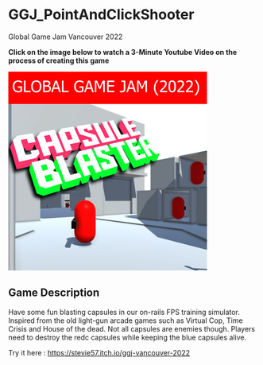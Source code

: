 # GGJ_PointAndClickShooter
 Global Game Jam Vancouver 2022

**Click on the image below to watch a 3-Minute Youtube Video on the process of creating this game**

[![Header Image](https://github.com/Stevie57repos/GGJ_PointAndClickShooter/blob/main/Assets/Textures/TitleThumbnail.png)](https://youtu.be/3xvJcinyEOA)

## Game Description

Have some fun blasting capsules in our on-rails FPS training simulator. Inspired from the old light-gun arcade games such as Virtual Cop, Time Crisis and House of the dead. Not all capsules are enemies though. Players need to destroy the redc capsules while keeping the blue capsules alive.

Try it here : https://stevie57.itch.io/ggj-vancouver-2022

